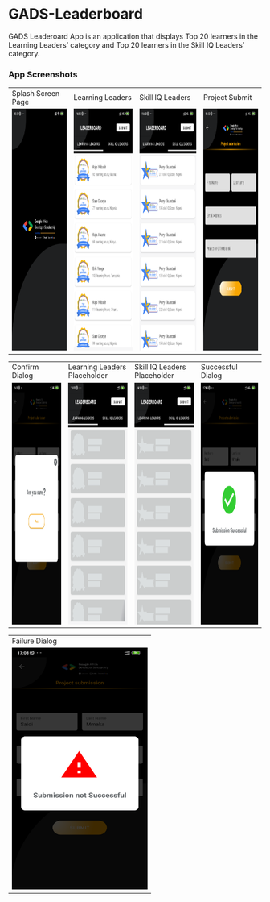 # GADS-Leaderboard
GADS Leaderoard App is an application that displays Top 20 learners in the Learning Leaders’ category and Top 20 learners in the Skill IQ Leaders’ category.

### App Screenshots

<table>
  <tr>
    <td>Splash Screen Page</td>
    <td>Learning Leaders</td>
    <td>Skill IQ Leaders</td>
    <td>Project Submit</td>
  </tr>
  <tr>
    <td><img src="screenshot/splashscreen.png" width=270 height=480></td>
    <td><img src="screenshot/learningLeaders.png" width=270 height=480></td>
    <td><img src="screenshot/skillLeaders.png" width=270 height=480></td>
    <td><img src="screenshot/projectSubmit.png" width=270 height=480></td>
  </tr>
</table>

<table>
  <tr>
    <td>Confirm Dialog</td>
    <td>Learning Leaders Placeholder</td>
    <td>Skill IQ Leaders Placeholder</td>
    <td>Successful Dialog</td>
  </tr>
  <tr>
    <td><img src="screenshot/confirmDialog.png" width=270 height=480></td>
    <td><img src="screenshot/learningShimmerEffect.png" width=270 height=480></td>
    <td><img src="screenshot/skillIQshimmerEffect.png" width=270 height=480></td>
    <td><img src="screenshot/submissionSuccessful.png" width=270 height=480></td>
  </tr>
</table>

<table>
  <tr>
    <td>Failure Dialog</td>
  </tr>
  <tr>
    <td><img src="screenshot/submissionFailure.png" width=270 height=480></td>
  </tr>
</table>
